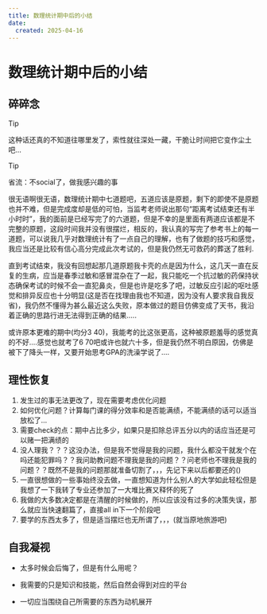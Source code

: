 ```yaml
---
title: 数理统计期中后的小结
date: 
  created: 2025-04-16
---
```


# 数理统计期中后的小结

## 碎碎念




> [!tip]
> 这种话还真的不知道往哪里发了，索性就往深处一藏，干脆让时间把它变作尘土吧...



> [!tip]
> 省流：不social了，做我感兴趣的事



很无语啊很无语，数理统计期中七道题吧，五道应该是原题，剩下的即使不是原题也并不难，但是完成度却是低的可怕，当监考老师说出那句“距离考试结束还有半小时时”，我的面前是已经写完了的六道题，但是不幸的是里面有两道应该都是不完整的原题，这段时间我并没有很摆烂，相反的，我认真的写完了参考书上的每一道题，可以说我几乎对数理统计有了一点自己的理解，也有了做题的技巧和感觉，我应当还是比较有信心高分完成此次考试的，但是我仍然无可救药的葬送了胜利.


直到考试结束，我没有回想起那几道原题我卡壳的点是因为什么，这几天一直在反复的生病，应当是春季过敏和感冒混杂在了一起，我只能吃一个抗过敏的药保持状态确保考试的时候不会一直犯鼻炎，但是也许是吃多了吧，过敏反应引起的呕吐感觉和排异反应也十分明显(这是否在找理由我也不知道，因为没有人要求我自我反省)，我仍然不懂得为甚么最近这么失败，原本做过的题目仿佛变成了天书，我沿着正确的思路行进无法得到正确的结果.....


或许原本更难的期中(均分3 40)，我能考的比这张更高，这种被原题羞辱的感觉真的不好....感觉也就考了6 70吧或许也就六十多，但是我仍然不明白原因，仿佛是被下了降头一样，又要开始思考GPA的洗澡学说了....


## 理性恢复


1. 发生过的事无法更改了，现在需要考虑优化问题
2. 如何优化问题？计算每门课的得分效率和是否能满绩，不能满绩的话可以适当放松了...
3. 需要check的点：期中占比多少，如果只是扣除总评五分以内的话应当还是可以赌一把满绩的
4. 没人理我？？？这没办法，但是我不觉得是我的问题，我什么都没干就发个在吗还能犯罪吗？？我问助教问题不理我是我的问题？？问老师也不理我是我的问题？？既然不是我的问题那就准备切割了，，，先记下来以后都要还的()
5. 一直很想做的一些事始终没去做，一直想知道为什么别人的大学如此轻松但是我想了一下我转了专业还参加了一大堆比赛又释怀的死了
6. 我做的大多数决定都是在清醒的时候做的，所以应该没有过多的决策失误，那么就应当快速翻篇了，直接all in下一个阶段吧
7. 要学的东西太多了，但是适当摆烂也无所谓了，，，(就当原地旅游吧)


## 自我凝视

+ 太多时候会后悔了，但是有什么用呢？

+ 我需要的只是知识和技能，然后自然会得到对应的平台

+ 一切应当围绕自己所需要的东西为动机展开

  

















